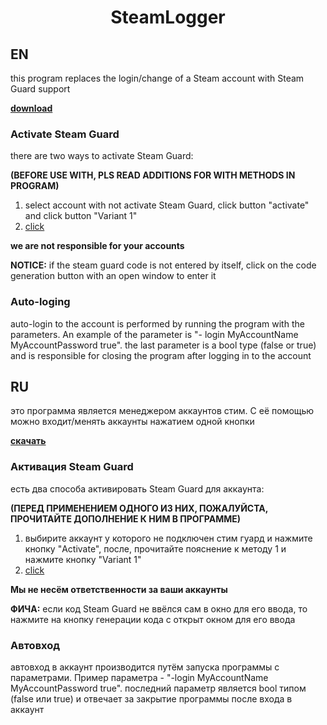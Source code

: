 # <p align="center">SteamLogger</p>
## EN
this program replaces the login/change of a Steam account with Steam Guard support

**[download](https://github.com/2sweetheart2/SteamLogger/releases/)**
### Activate Steam Guard
there are two ways to activate Steam Guard:

**(BEFORE USE WITH, PLS READ ADDITIONS FOR WITH METHODS IN PROGRAM)**

1) select account with not activate Steam Guard, click button "activate" and click button "Variant 1"
2) [click](https://github.com/Sovamorco/SteamSharedSecret)

**we are not responsible for your accounts**


**NOTICE:** if the steam guard code is not entered by itself, click on the code generation button with an open window to enter it

### Auto-loging
auto-login to the account is performed by running the program with the parameters. An example of the parameter is "- login MyAccountName MyAccountPassword true". the last parameter is a bool type (false or true) and is responsible for closing the program after logging in to the account
## RU
это программа является менеджером аккаунтов стим. С её помощью можно входит/менять аккаунты нажатием одной кнопки

**[скачать](https://github.com/2sweetheart2/SteamLogger/releases/)**
### Активация Steam Guard
есть два способа активировать Steam Guard для аккаунта:

**(ПЕРЕД ПРИМЕНЕНИЕМ ОДНОГО ИЗ НИХ, ПОЖАЛУЙСТА, ПРОЧИТАЙТЕ ДОПОЛНЕНИЕ К НИМ В ПРОГРАММЕ)**

1) выбирите аккаунт у которого не подключен стим гуард и нажмите кнопку "Activate", после, прочитайте пояснение к методу 1 и нажмите кнопку "Variant 1"
2) [click](https://github.com/Sovamorco/SteamSharedSecret)

**Мы не несём ответственности за ваши аккаунты**

**ФИЧА:** если код Steam Guard не ввёлся сам в окно для его ввода, то нажмите на кнопку генерации кода с открыт окном для его ввода

### Автовход
автовход в аккаунт производится путём запуска программы с параметрами. Пример параметра - "-login MyAccountName MyAccountPassword true". последний параметр является bool типом (false или true) и отвечает за закрытие программы после входа в аккаунт

